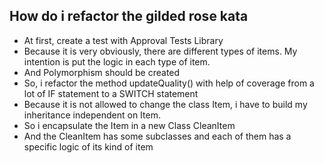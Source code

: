 ## How do i refactor the gilded rose kata ##

- At first, create a test with Approval Tests Library
- Because it is very obviously, there are different types of items.
My intention is put the logic in each type of item.
- And Polymorphism should be created
- So, i refactor the method updateQuality() with help of coverage from a lot of IF statement to a SWITCH statement
- Because it is not allowed to change the class Item, i have to build my inheritance independent on Item.
- So i encapsulate the Item in a new Class CleanItem
- And the CleanItem has some subclasses and each of them has a specific logic of its kind of item
